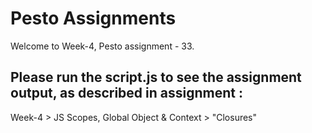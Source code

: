 # Pesto Assignments  

Welcome to Week-4, Pesto assignment - 33.

## Please run the script.js to see the assignment output, as described in assignment :
Week-4 > JS Scopes, Global Object & Context  > "Closures"